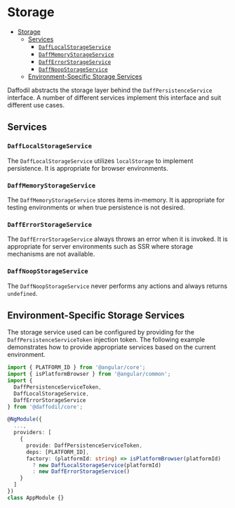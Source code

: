 # Storage

- [Storage](#storage)
  - [Services](#services)
    - [`DaffLocalStorageService`](#dafflocalstorageservice)
    - [`DaffMemoryStorageService`](#daffmemorystorageservice)
    - [`DaffErrorStorageService`](#dafferrorstorageservice)
    - [`DaffNoopStorageService`](#daffnoopstorageservice)
  - [Environment-Specific Storage Services](#environment-specific-storage-services)

Daffodil abstracts the storage layer behind the `DaffPersistenceService` interface. A number of different services implement this interface and suit different use cases.

## Services
<!-- TODO: clarify use cases -->

### `DaffLocalStorageService`

The `DaffLocalStorageService` utilizes `localStorage` to implement persistence. It is appropriate for browser environments.

### `DaffMemoryStorageService`

The `DaffMemoryStorageService` stores items in-memory. It is appropriate for testing environments or when true persistence is not desired.

### `DaffErrorStorageService`

The `DaffErrorStorageService` always throws an error when it is invoked. It is appropriate for server environments such as SSR where storage mechanisms are not available.

### `DaffNoopStorageService`

The `DaffNoopStorageService` never performs any actions and always returns `undefined`.

## Environment-Specific Storage Services

The storage service used can be configured by providing for the `DaffPersistenceServiceToken` injection token. The following example demonstrates how to provide appropriate services based on the current environment.

<!-- TODO: find a better example -->
```typescript
import { PLATFORM_ID } from '@angular/core';
import { isPlatformBrowser } from '@angular/common';
import {
  DaffPersistenceServiceToken,
  DaffLocalStorageService,
  DaffErrorStorageService
} from '@daffodil/core';

@NgModule({
  ...,
  providers: [
    {
      provide: DaffPersistenceServiceToken,
      deps: [PLATFORM_ID],
      factory: (platformId: string) => isPlatformBrowser(platformId)
        ? new DaffLocalStorageService(platformId)
        : new DaffErrorStorageService()
    }
  ]
})
class AppModule {}
```